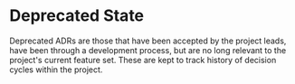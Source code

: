 # Deprecated State

Deprecated ADRs are those that have been accepted by the project leads, have been through a development process, but are no long relevant to the project's current feature set. These are kept to track history of decision cycles within the project.
